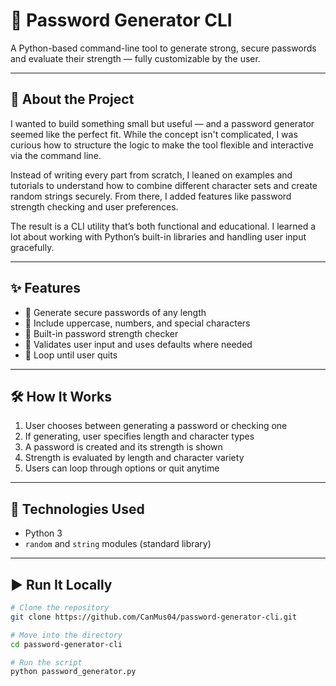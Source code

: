 # 🔐 Password Generator CLI

A Python-based command-line tool to generate strong, secure passwords and evaluate their strength — fully customizable by the user.

---

## 🧠 About the Project

I wanted to build something small but useful — and a password generator seemed like the perfect fit. While the concept isn't complicated, I was curious how to structure the logic to make the tool flexible and interactive via the command line.

Instead of writing every part from scratch, I leaned on examples and tutorials to understand how to combine different character sets and create random strings securely. From there, I added features like password strength checking and user preferences.

The result is a CLI utility that’s both functional and educational. I learned a lot about working with Python’s built-in libraries and handling user input gracefully.

---

## ✨ Features

- 🔑 Generate secure passwords of any length  
- 🔢 Include uppercase, numbers, and special characters  
- 🧪 Built-in password strength checker  
- 📏 Validates user input and uses defaults where needed  
- 🔄 Loop until user quits

---

## 🛠️ How It Works

1. User chooses between generating a password or checking one  
2. If generating, user specifies length and character types  
3. A password is created and its strength is shown  
4. Strength is evaluated by length and character variety  
5. Users can loop through options or quit anytime

---

## 🧰 Technologies Used

- Python 3  
- `random` and `string` modules (standard library)

---

## ▶️ Run It Locally

```bash
# Clone the repository
git clone https://github.com/CanMus04/password-generator-cli.git

# Move into the directory
cd password-generator-cli

# Run the script
python password_generator.py
